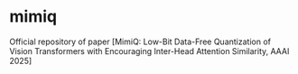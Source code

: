 # mimiq
Official repository of paper [MimiQ: Low-Bit Data-Free Quantization of Vision Transformers with Encouraging Inter-Head Attention Similarity, AAAI 2025]
